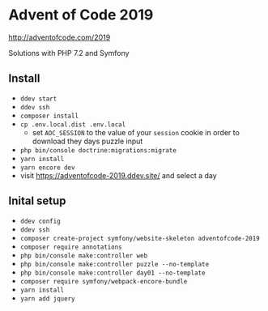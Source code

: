 # Advent of Code 2019
http://adventofcode.com/2019

Solutions with PHP 7.2 and Symfony

## Install

  * `ddev start`
  * `ddev ssh`
  * `composer install`
  * `cp .env.local.dist .env.local`
    * set `AOC_SESSION` to the value of your `session` cookie in order to download they days puzzle input
  * `php bin/console doctrine:migrations:migrate`
  * `yarn install`
  * `yarn encore dev`
  * visit https://adventofcode-2019.ddev.site/ and select a day

## Inital setup
  * `ddev config` 
  * `ddev ssh`
  * `composer create-project symfony/website-skeleton adventofcode-2019`
  * `composer require annotations`
  * `php bin/console make:controller web`
  * `php bin/console make:controller puzzle --no-template`
  * `php bin/console make:controller day01 --no-template`
  * `composer require symfony/webpack-encore-bundle`
  * `yarn install`
  * `yarn add jquery`
